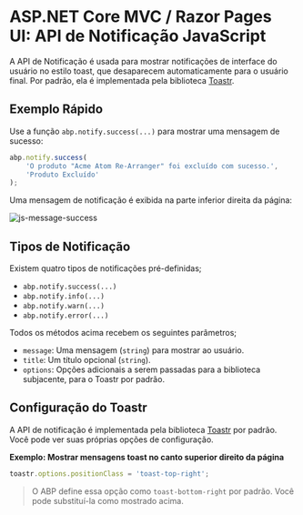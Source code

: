 # ASP.NET Core MVC / Razor Pages UI: API de Notificação JavaScript

A API de Notificação é usada para mostrar notificações de interface do usuário no estilo toast, que desaparecem automaticamente para o usuário final. Por padrão, ela é implementada pela biblioteca [Toastr](https://github.com/CodeSeven/toastr).

## Exemplo Rápido

Use a função `abp.notify.success(...)` para mostrar uma mensagem de sucesso:

````js
abp.notify.success(
    'O produto "Acme Atom Re-Arranger" foi excluído com sucesso.',
    'Produto Excluído'
);
````

Uma mensagem de notificação é exibida na parte inferior direita da página:

![js-message-success](../../../images/js-notify-success.png)

## Tipos de Notificação

Existem quatro tipos de notificações pré-definidas;

* `abp.notify.success(...)`
* `abp.notify.info(...)`
* `abp.notify.warn(...)`
* `abp.notify.error(...)`

Todos os métodos acima recebem os seguintes parâmetros;

* `message`: Uma mensagem (`string`) para mostrar ao usuário.
* `title`: Um título opcional (`string`).
* `options`: Opções adicionais a serem passadas para a biblioteca subjacente, para o Toastr por padrão.

## Configuração do Toastr

A API de notificação é implementada pela biblioteca [Toastr](https://github.com/CodeSeven/toastr) por padrão. Você pode ver suas próprias opções de configuração.

**Exemplo: Mostrar mensagens toast no canto superior direito da página**

````js
toastr.options.positionClass = 'toast-top-right';
````

> O ABP define essa opção como `toast-bottom-right` por padrão. Você pode substituí-la como mostrado acima.